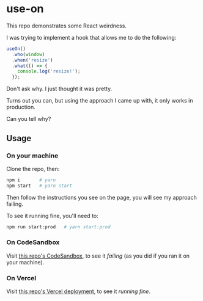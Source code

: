 # use-on

This repo demonstrates some React weirdness.

I was trying to implement a hook that allows me to do the following:

```js
useOn()
  .who(window)
  .when('resize')
  .what(() => {
    console.log('resize!');
  });
```

Don't ask why. I just thought it was pretty.

Turns out you can, but using the approach I came up with, it only works in production.

Can you tell why?

## Usage

### On your machine

Clone the repo, then:

```sh
npm i       # yarn
npm start   # yarn start
```

Then follow the instructions you see on the page, you will see my approach failing.

To see it running fine, you'll need to:

```sh
npm run start:prod   # yarn start:prod
```

### On CodeSandbox

Visit [this repo's CodeSandbox](https://codesandbox.io/s/github/dutzi/use-on), to see it _failing_ (as you did if you ran it on your machine).

### On Vercel

Visit [this repo's Vercel deployment](https://use-on.vercel.app/), to see it _running fine_.

